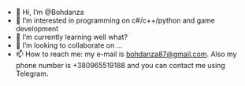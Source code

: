 - 👋 Hi, I’m @Bohdanza
- 👀 I’m interested in programming on c#/c++/python and game development
- 🌱 I’m currently learning well what?
- 💞️ I’m looking to collaborate on ...
- 📫 How to reach me: my e-mail is bohdanza87@gmail.com. Also my phone number is +380965519188 and you can contact me using Telegram.

<!---
Bohdanza/Bohdanza is a ✨ special ✨ repository because its `README.md` (this file) appears on your GitHub profile.
You can click the Preview link to take a look at your changes.
--->
